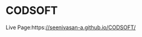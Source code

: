 # CODSOFT
Live Page:https:[//seenivasan-a.github.io/CODSOFT/](https://seenivasan-a.github.io/CODSOFT-2/)
